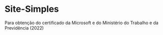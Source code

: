 # Site-Simples
Para obtenção do certificado da Microsoft e do Ministério do Trabalho e da Previdência (2022)

